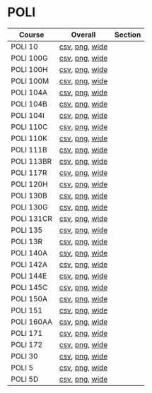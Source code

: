 # POLI

| Course | Overall | Section |
| ------ | ------- | ------- |
| POLI 10 | [csv](https://github.com/UCSD-Historical-Enrollment-Data/2025Summer1/blob/main/overall/POLI%2010.csv), [png](https://raw.githubusercontent.com/UCSD-Historical-Enrollment-Data/2025Summer1/main/plot_overall/POLI%2010.png), [wide](https://raw.githubusercontent.com/UCSD-Historical-Enrollment-Data/2025Summer1/main/plot_overall_wide/POLI%2010.png) |  |
| POLI 100G | [csv](https://github.com/UCSD-Historical-Enrollment-Data/2025Summer1/blob/main/overall/POLI%20100G.csv), [png](https://raw.githubusercontent.com/UCSD-Historical-Enrollment-Data/2025Summer1/main/plot_overall/POLI%20100G.png), [wide](https://raw.githubusercontent.com/UCSD-Historical-Enrollment-Data/2025Summer1/main/plot_overall_wide/POLI%20100G.png) |  |
| POLI 100H | [csv](https://github.com/UCSD-Historical-Enrollment-Data/2025Summer1/blob/main/overall/POLI%20100H.csv), [png](https://raw.githubusercontent.com/UCSD-Historical-Enrollment-Data/2025Summer1/main/plot_overall/POLI%20100H.png), [wide](https://raw.githubusercontent.com/UCSD-Historical-Enrollment-Data/2025Summer1/main/plot_overall_wide/POLI%20100H.png) |  |
| POLI 100M | [csv](https://github.com/UCSD-Historical-Enrollment-Data/2025Summer1/blob/main/overall/POLI%20100M.csv), [png](https://raw.githubusercontent.com/UCSD-Historical-Enrollment-Data/2025Summer1/main/plot_overall/POLI%20100M.png), [wide](https://raw.githubusercontent.com/UCSD-Historical-Enrollment-Data/2025Summer1/main/plot_overall_wide/POLI%20100M.png) |  |
| POLI 104A | [csv](https://github.com/UCSD-Historical-Enrollment-Data/2025Summer1/blob/main/overall/POLI%20104A.csv), [png](https://raw.githubusercontent.com/UCSD-Historical-Enrollment-Data/2025Summer1/main/plot_overall/POLI%20104A.png), [wide](https://raw.githubusercontent.com/UCSD-Historical-Enrollment-Data/2025Summer1/main/plot_overall_wide/POLI%20104A.png) |  |
| POLI 104B | [csv](https://github.com/UCSD-Historical-Enrollment-Data/2025Summer1/blob/main/overall/POLI%20104B.csv), [png](https://raw.githubusercontent.com/UCSD-Historical-Enrollment-Data/2025Summer1/main/plot_overall/POLI%20104B.png), [wide](https://raw.githubusercontent.com/UCSD-Historical-Enrollment-Data/2025Summer1/main/plot_overall_wide/POLI%20104B.png) |  |
| POLI 104I | [csv](https://github.com/UCSD-Historical-Enrollment-Data/2025Summer1/blob/main/overall/POLI%20104I.csv), [png](https://raw.githubusercontent.com/UCSD-Historical-Enrollment-Data/2025Summer1/main/plot_overall/POLI%20104I.png), [wide](https://raw.githubusercontent.com/UCSD-Historical-Enrollment-Data/2025Summer1/main/plot_overall_wide/POLI%20104I.png) |  |
| POLI 110C | [csv](https://github.com/UCSD-Historical-Enrollment-Data/2025Summer1/blob/main/overall/POLI%20110C.csv), [png](https://raw.githubusercontent.com/UCSD-Historical-Enrollment-Data/2025Summer1/main/plot_overall/POLI%20110C.png), [wide](https://raw.githubusercontent.com/UCSD-Historical-Enrollment-Data/2025Summer1/main/plot_overall_wide/POLI%20110C.png) |  |
| POLI 110K | [csv](https://github.com/UCSD-Historical-Enrollment-Data/2025Summer1/blob/main/overall/POLI%20110K.csv), [png](https://raw.githubusercontent.com/UCSD-Historical-Enrollment-Data/2025Summer1/main/plot_overall/POLI%20110K.png), [wide](https://raw.githubusercontent.com/UCSD-Historical-Enrollment-Data/2025Summer1/main/plot_overall_wide/POLI%20110K.png) |  |
| POLI 111B | [csv](https://github.com/UCSD-Historical-Enrollment-Data/2025Summer1/blob/main/overall/POLI%20111B.csv), [png](https://raw.githubusercontent.com/UCSD-Historical-Enrollment-Data/2025Summer1/main/plot_overall/POLI%20111B.png), [wide](https://raw.githubusercontent.com/UCSD-Historical-Enrollment-Data/2025Summer1/main/plot_overall_wide/POLI%20111B.png) |  |
| POLI 113BR | [csv](https://github.com/UCSD-Historical-Enrollment-Data/2025Summer1/blob/main/overall/POLI%20113BR.csv), [png](https://raw.githubusercontent.com/UCSD-Historical-Enrollment-Data/2025Summer1/main/plot_overall/POLI%20113BR.png), [wide](https://raw.githubusercontent.com/UCSD-Historical-Enrollment-Data/2025Summer1/main/plot_overall_wide/POLI%20113BR.png) |  |
| POLI 117R | [csv](https://github.com/UCSD-Historical-Enrollment-Data/2025Summer1/blob/main/overall/POLI%20117R.csv), [png](https://raw.githubusercontent.com/UCSD-Historical-Enrollment-Data/2025Summer1/main/plot_overall/POLI%20117R.png), [wide](https://raw.githubusercontent.com/UCSD-Historical-Enrollment-Data/2025Summer1/main/plot_overall_wide/POLI%20117R.png) |  |
| POLI 120H | [csv](https://github.com/UCSD-Historical-Enrollment-Data/2025Summer1/blob/main/overall/POLI%20120H.csv), [png](https://raw.githubusercontent.com/UCSD-Historical-Enrollment-Data/2025Summer1/main/plot_overall/POLI%20120H.png), [wide](https://raw.githubusercontent.com/UCSD-Historical-Enrollment-Data/2025Summer1/main/plot_overall_wide/POLI%20120H.png) |  |
| POLI 130B | [csv](https://github.com/UCSD-Historical-Enrollment-Data/2025Summer1/blob/main/overall/POLI%20130B.csv), [png](https://raw.githubusercontent.com/UCSD-Historical-Enrollment-Data/2025Summer1/main/plot_overall/POLI%20130B.png), [wide](https://raw.githubusercontent.com/UCSD-Historical-Enrollment-Data/2025Summer1/main/plot_overall_wide/POLI%20130B.png) |  |
| POLI 130G | [csv](https://github.com/UCSD-Historical-Enrollment-Data/2025Summer1/blob/main/overall/POLI%20130G.csv), [png](https://raw.githubusercontent.com/UCSD-Historical-Enrollment-Data/2025Summer1/main/plot_overall/POLI%20130G.png), [wide](https://raw.githubusercontent.com/UCSD-Historical-Enrollment-Data/2025Summer1/main/plot_overall_wide/POLI%20130G.png) |  |
| POLI 131CR | [csv](https://github.com/UCSD-Historical-Enrollment-Data/2025Summer1/blob/main/overall/POLI%20131CR.csv), [png](https://raw.githubusercontent.com/UCSD-Historical-Enrollment-Data/2025Summer1/main/plot_overall/POLI%20131CR.png), [wide](https://raw.githubusercontent.com/UCSD-Historical-Enrollment-Data/2025Summer1/main/plot_overall_wide/POLI%20131CR.png) |  |
| POLI 135 | [csv](https://github.com/UCSD-Historical-Enrollment-Data/2025Summer1/blob/main/overall/POLI%20135.csv), [png](https://raw.githubusercontent.com/UCSD-Historical-Enrollment-Data/2025Summer1/main/plot_overall/POLI%20135.png), [wide](https://raw.githubusercontent.com/UCSD-Historical-Enrollment-Data/2025Summer1/main/plot_overall_wide/POLI%20135.png) |  |
| POLI 13R | [csv](https://github.com/UCSD-Historical-Enrollment-Data/2025Summer1/blob/main/overall/POLI%2013R.csv), [png](https://raw.githubusercontent.com/UCSD-Historical-Enrollment-Data/2025Summer1/main/plot_overall/POLI%2013R.png), [wide](https://raw.githubusercontent.com/UCSD-Historical-Enrollment-Data/2025Summer1/main/plot_overall_wide/POLI%2013R.png) |  |
| POLI 140A | [csv](https://github.com/UCSD-Historical-Enrollment-Data/2025Summer1/blob/main/overall/POLI%20140A.csv), [png](https://raw.githubusercontent.com/UCSD-Historical-Enrollment-Data/2025Summer1/main/plot_overall/POLI%20140A.png), [wide](https://raw.githubusercontent.com/UCSD-Historical-Enrollment-Data/2025Summer1/main/plot_overall_wide/POLI%20140A.png) |  |
| POLI 142A | [csv](https://github.com/UCSD-Historical-Enrollment-Data/2025Summer1/blob/main/overall/POLI%20142A.csv), [png](https://raw.githubusercontent.com/UCSD-Historical-Enrollment-Data/2025Summer1/main/plot_overall/POLI%20142A.png), [wide](https://raw.githubusercontent.com/UCSD-Historical-Enrollment-Data/2025Summer1/main/plot_overall_wide/POLI%20142A.png) |  |
| POLI 144E | [csv](https://github.com/UCSD-Historical-Enrollment-Data/2025Summer1/blob/main/overall/POLI%20144E.csv), [png](https://raw.githubusercontent.com/UCSD-Historical-Enrollment-Data/2025Summer1/main/plot_overall/POLI%20144E.png), [wide](https://raw.githubusercontent.com/UCSD-Historical-Enrollment-Data/2025Summer1/main/plot_overall_wide/POLI%20144E.png) |  |
| POLI 145C | [csv](https://github.com/UCSD-Historical-Enrollment-Data/2025Summer1/blob/main/overall/POLI%20145C.csv), [png](https://raw.githubusercontent.com/UCSD-Historical-Enrollment-Data/2025Summer1/main/plot_overall/POLI%20145C.png), [wide](https://raw.githubusercontent.com/UCSD-Historical-Enrollment-Data/2025Summer1/main/plot_overall_wide/POLI%20145C.png) |  |
| POLI 150A | [csv](https://github.com/UCSD-Historical-Enrollment-Data/2025Summer1/blob/main/overall/POLI%20150A.csv), [png](https://raw.githubusercontent.com/UCSD-Historical-Enrollment-Data/2025Summer1/main/plot_overall/POLI%20150A.png), [wide](https://raw.githubusercontent.com/UCSD-Historical-Enrollment-Data/2025Summer1/main/plot_overall_wide/POLI%20150A.png) |  |
| POLI 151 | [csv](https://github.com/UCSD-Historical-Enrollment-Data/2025Summer1/blob/main/overall/POLI%20151.csv), [png](https://raw.githubusercontent.com/UCSD-Historical-Enrollment-Data/2025Summer1/main/plot_overall/POLI%20151.png), [wide](https://raw.githubusercontent.com/UCSD-Historical-Enrollment-Data/2025Summer1/main/plot_overall_wide/POLI%20151.png) |  |
| POLI 160AA | [csv](https://github.com/UCSD-Historical-Enrollment-Data/2025Summer1/blob/main/overall/POLI%20160AA.csv), [png](https://raw.githubusercontent.com/UCSD-Historical-Enrollment-Data/2025Summer1/main/plot_overall/POLI%20160AA.png), [wide](https://raw.githubusercontent.com/UCSD-Historical-Enrollment-Data/2025Summer1/main/plot_overall_wide/POLI%20160AA.png) |  |
| POLI 171 | [csv](https://github.com/UCSD-Historical-Enrollment-Data/2025Summer1/blob/main/overall/POLI%20171.csv), [png](https://raw.githubusercontent.com/UCSD-Historical-Enrollment-Data/2025Summer1/main/plot_overall/POLI%20171.png), [wide](https://raw.githubusercontent.com/UCSD-Historical-Enrollment-Data/2025Summer1/main/plot_overall_wide/POLI%20171.png) |  |
| POLI 172 | [csv](https://github.com/UCSD-Historical-Enrollment-Data/2025Summer1/blob/main/overall/POLI%20172.csv), [png](https://raw.githubusercontent.com/UCSD-Historical-Enrollment-Data/2025Summer1/main/plot_overall/POLI%20172.png), [wide](https://raw.githubusercontent.com/UCSD-Historical-Enrollment-Data/2025Summer1/main/plot_overall_wide/POLI%20172.png) |  |
| POLI 30 | [csv](https://github.com/UCSD-Historical-Enrollment-Data/2025Summer1/blob/main/overall/POLI%2030.csv), [png](https://raw.githubusercontent.com/UCSD-Historical-Enrollment-Data/2025Summer1/main/plot_overall/POLI%2030.png), [wide](https://raw.githubusercontent.com/UCSD-Historical-Enrollment-Data/2025Summer1/main/plot_overall_wide/POLI%2030.png) |  |
| POLI 5 | [csv](https://github.com/UCSD-Historical-Enrollment-Data/2025Summer1/blob/main/overall/POLI%205.csv), [png](https://raw.githubusercontent.com/UCSD-Historical-Enrollment-Data/2025Summer1/main/plot_overall/POLI%205.png), [wide](https://raw.githubusercontent.com/UCSD-Historical-Enrollment-Data/2025Summer1/main/plot_overall_wide/POLI%205.png) |  |
| POLI 5D | [csv](https://github.com/UCSD-Historical-Enrollment-Data/2025Summer1/blob/main/overall/POLI%205D.csv), [png](https://raw.githubusercontent.com/UCSD-Historical-Enrollment-Data/2025Summer1/main/plot_overall/POLI%205D.png), [wide](https://raw.githubusercontent.com/UCSD-Historical-Enrollment-Data/2025Summer1/main/plot_overall_wide/POLI%205D.png) |  |
